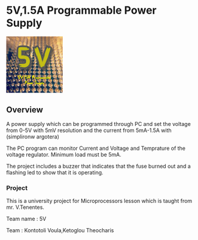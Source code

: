 # 5V,1.5A Programmable Power Supply 

<img src="docs/5v_logo.png" width="30%">


## Overview
A power supply which can be programmed through PC and set the voltage from 0-5V with 5mV resolution and the current from 5mA-1.5A with (simplironw argotera)

The PC program can monitor Current and Voltage and Temprature of the voltage regulator.
Minimum load must be 5mA.

The project includes a buzzer that indicates that the fuse burned out and a flashing led to show that it is operating.

### Project
This is a university project for Microprocessors lesson which is taught from mr. V.Tenentes.

Team name : 5V

Team : Kontotoli Voula,Ketoglou Theocharis 

